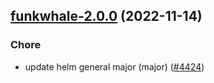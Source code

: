 

## [funkwhale-2.0.0](https://github.com/truecharts/charts/compare/funkwhale-1.0.4...funkwhale-2.0.0) (2022-11-14)

### Chore

- update helm general major (major) ([#4424](https://github.com/truecharts/charts/issues/4424))
  
  